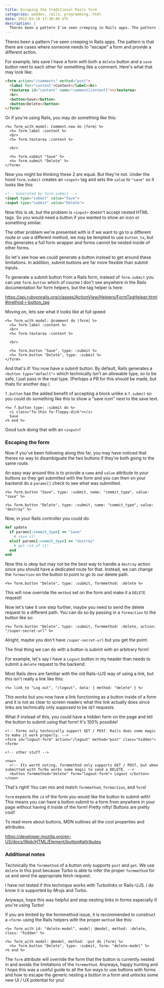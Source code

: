 ```yaml
---
title: Escaping the traditional Rails form
categories: webdev, rails, programming, html
date: 2022-03-10 17:30:49 UTC
description: |
  Theres been a pattern I've seen creeping in Rails apps. The pattern is that there are cases where...
---
```


Theres been a pattern I've seen creeping in Rails apps. The pattern is that there are cases where someone needs to "escape" a form and provide a different action.

For example, lets save I have a form with both a `delete` button and a `save` button next to each other for something like a comment. Here's what that may look like:

```html
<form action="/comments" method="post">
  <label for="content">Content</label><br>
  <textarea id="content" name="comment[content]"></textarea>
  <br>
  <button>Save</button>
  <button>Delete</button>
</form>
```

Or if you're using Rails, you may do something like this:

```erb
<%= form_with model: Comment.new do |form| %>
  <%= form.label :content %>
  <br>
  <%= form.textarea :content %>
 
  <br>

  <%= form.submit "Save" %>
  <%= form.submit "Delete" %>
</form>
```

Now you might be thinking these 2 are equal. But they're not. Under the hood `form.submit` creates an `<input>` tag and sets the `value` to `"save"` so it looks like this:

```html
<!-- Generated by form.submit -->
<input type="submit" value="Save">
<input type="submit" value="Delete">
```

Now this is _ok_, but the problem is `<input>` doesn't accept nested HTML tags. So you would need a button if you wanted to show an icon or something similar. 

The other problem we're presented with is if we want to go to a different route or use a different method, we may be tempted to use `button_to`, but this generates a full form wrapper and forms cannot be nested inside of other forms.

So let's see how we could generate a button instead to get around these limitations. In addition, submit buttons are far more flexible than submit inputs.

To generate a submit button from a Rails form, instead of `form.submit` you can use `form.button` which of course I don't see anywhere in the Rails documentation for form helpers, but the tag helper is here:

https://api.rubyonrails.org/classes/ActionView/Helpers/FormTagHelper.html#method-i-button_tag

Moving on, lets see what it looks like at full speed:

```erb
<%= form_with model: @comment do |form| %>
  <%= form.label :content %>
  <br>
  <%= form.textarea :content %>
 
  <br>

  <%= form.button "Save", type: :submit %>
  <%= form.button "Delete", type: :submit %>
</form>
```

And that's it! You now have a submit button. By default, Rails generates a `<button type="default">` which technically isn't an allowable type, so to be safe, I just pass in the real type. (Perhaps a PR for this should be made, but thats for another day.)

`f.button` has the added benefit of accepting a block unlike a `f.submit` so you could do something like this to show a "save icon" next to the save text.

```erb
<%= f.button type: :submit do %>
  <i class="fa-thin fa-floppy-disk"></i> 
  Save
<% end %>
```

Good luck doing that with an `<input>`!

### Escaping the form

Now if you've been following along this far, you may have noticed that theres no way to disambiguate the two buttons if they're both going to the same route.

An easy way around this is to provide a `name` and `value` attribute to your buttons so they get submitted with the form and you can then on your backend do a `params[]` check to see what was submitted.

```erb
<%= form.button "Save", type: :submit, name: "commit_type", value: "save" %>

<%= form.button "Delete", type: :submit, name: "commit_type", value: "destroy" %>
```

Now, in your Rails controller you could do:

```rb
def update
  if params[:commit_type] == "save"
    # save it!
  elsif params[:commit_type] == "destroy"
    # get rid of it!
  end
end
```

Now this is _okay_ but may not be the best way to handle a `destroy` action since you should have a dedicated route for that. Instead, we can change the `formaction` on the button to point to go to our delete path.

```erb
<%= form.button "Delete", type: :submit, formmethod: :delete %> 
```

This will now override the `method` set on the form and make it a `DELETE` request!

Now let's take it one step further, maybe you need to send the delete request to a different path. You can do so by passing in a `formaction` to the button like so:

```erb
<%= form.button "Delete", type: :submit, formmethod: :delete, action: "/super-secret-url" %>
```

Alright, maybe you don't have `/super-secret-url` but you get the point.

The final thing we can do with a button is submit with an arbitrary form!

For example, let's say I have a `Logout` button in my header than needs to submit a `delete` request to the backend.

Most Rails devs are familiar with the old Rails-UJS way of using a link, but this isn't really a link like this:

```erb
<%= link_to "Log out", "/logout", data: { method: "delete" } %>
```

This _works_ but you now have a link functioning as a button inside of a form and it is not as clear to screen readers what this link actually does since links are technically only supposed to be `GET` requests.

What if instead of this, you could have a hidden form on the page and tell the button to submit using that form! It's 100% possible!

```erb
<!-- Forms only technically support GET / POST. Rails does some magic to make it work properly. -->
<form id="logout-form" action="/logout" method="post" class="hidden"><form>

<!-- other stuff -->

<nav>
  <!-- Its worth noting, formmethod only supports GET / POST, but when submitted with Turbo works some magic to send a DELETE. -->
  <button formmethod="delete" form="logout-form"> Logout </button>
</nav>
```

That's right! You can mix and match `formmethod`, `formaction`, and `form`!

`form` expects the `id` of the form you would like the button to submit with! This means you can have a button submit to a form from anywhere in your page without having it inside of the form! Pretty nifty! Buttons are pretty cool!

To read more about buttons, MDN outlines all the cool properties and attributes. 

https://developer.mozilla.org/en-US/docs/Web/HTML/Element/button#attributes

### Additional notes

Technically the `formmethod` of a button only supports `post` and `get`. We use `delete` in this post because Turbo is able to infer the proper `formmethod` for us and send the appropriate fetch request.

I have not tested if this technique works with Turbolinks or Rails-UJS. I do know it is supported by Mrujs and Turbo.

Anyways, hope this was helpful and stop nesting links in forms especially if you're using Turbo!

If you are limited by the formmethod issue, it is recommended to construct a `<form>` using the Rails helpers with the proper `method` like this:

```erb
<%= form_with id: "delete-model", model: @model, method: :delete, class: "hidden" %>

<%= form_with model: @model, method: :put do |form| %>
  <%= form.button "Delete", type: :submit, form: "delete-model" %>
<% end %>
```

The `form` attribute will override the form that the button is currently nested in and avoids the limitations of the `formmethod`. Anyways, happy hunting and I hope this was a useful guide to all the fun ways to use buttons with forms and how to escape the generic nesting a button in a form and unlocks some new UI / UX potential for you!